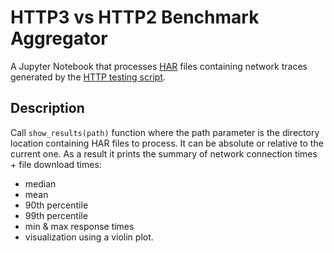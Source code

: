 # HTTP3 vs HTTP2 Benchmark Aggregator
A Jupyter Notebook that processes [HAR](https://en.wikipedia.org/wiki/HAR_(file_format)) files 
containing network traces generated by the [HTTP testing script](https://github.com/KiweeEu/http3-test).

## Description
Call `show_results(path)` function where the path parameter is the directory location containing HAR files to process.
It can be absolute or relative to the current one.
As a result it prints the summary of network connection times + file download times:
* median 
* mean
* 90th percentile
* 99th percentile
* min & max response times
* visualization using a violin plot.
